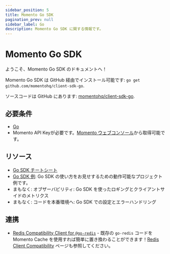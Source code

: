 ```yaml
---
sidebar_position: 5
title: Momento Go SDK
pagination_prev: null
sidebar_label: Go
description: Momento Go SDK に関する情報です。
---
```


# Momento Go SDK

ようこそ、Momento Go SDK のドキュメントへ！

Momento Go SDK は GitHub 経由でインストール可能です: `go get github.com/momentohq/client-sdk-go`.

ソースコードは GitHub にあります: [momentohq/client-sdk-go](https://github.com/momentohq/client-sdk-go).

## 必要条件

- [Go](https://go.dev/dl/)
- Momento API Keyが必要です。[Momento ウェブコンソール](https://console.gomomento.com/)から取得可能です。

## リソース

- [Go SDK チートシート](./cheat-sheet.mdx)
- [Go SDK 例](https://github.com/momentohq/client-sdk-go/blob/main/examples/README.md): Go SDK の使い方をお見せするための動作可能なプロジェクト例です。
- まもなく: オブザーバビリティ: Go SDK を使ったロギングとクライアントサイドのメトリクス
- まもなく: コードを本番環境へ: Go SDK での設定とエラーハンドリング

## 連携

- [Redis Compatibility Client for `@go-redis`](https://github.com/momentohq/momento-go-redis-client) - 既存の `go-redis` コードを Momento Cache を使用すれば簡単に置き換わることができます！[Redis Client Compatibility](./../integrations/redis-client-compatibility) ページも参照してください。

